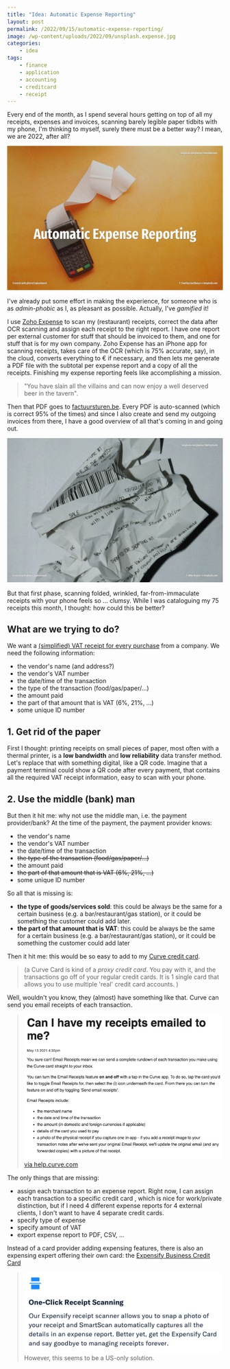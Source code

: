 ```yaml
---
title: "Idea: Automatic Expense Reporting"
layout: post
permalink: /2022/09/15/automatic-expense-reporting/
image: /wp-content/uploads/2022/09/unsplash.expense.jpg
categories:
    - idea
tags:
    - finance
    - application
    - accounting
    - creditcard
    - receipt
---
```


Every end of the month, as I spend several hours getting on top of all my receipts, expenses and invoices, scanning barely legible paper tidbits with my phone,
I'm thinking to myself, surely there must be a better way? I mean, we are 2022, after all?

![Automatic Expense Reporting](/wp-content/uploads/2022/09/unsplash.expense.jpg)

I've already put some effort in making the experience, for someone who is as _admin-phobic_ as I, 
as pleasant as possible. Actually, I've _gamified_ it! 

I use [Zoho Expense](https://www.zoho.com/expense/) to scan my (restaurant) receipts, 
correct the data after OCR scanning and assign each receipt to the right report.
I have one report per external customer for stuff that should be invoiced to them, 
and one for stuff that is for my own company.
Zoho Expense has an iPhone app for scanning receipts, 
takes care of the OCR (which is 75% accurate, say),
in the cloud, converts everything to &euro; if necessary, 
and then lets me generate a PDF file with the subtotal per expense report 
and a copy of all the receipts.
Finishing my expense reporting feels like accomplishing a mission. 

> "You have slain all the villains and can now enjoy a well deserved beer in the tavern".

Then that PDF goes to [factuursturen.be](https://www.factuursturen.be/?a=3952). 
Every PDF is auto-scanned (which is correct 95% of the times) 
and since I also create and send my outgoing invoices from there, 
I have a good overview of all that's coming in and going out.

![Automatic Expense Reporting](/wp-content/uploads/2022/09/unsplash.receipt.jpg)

But that first phase, scanning folded, wrinkled, far-from-immaculate receipts with your phone feels so ... clumsy.
While I was cataloguing my 75 receipts this month, I thought: how could this be better?

## What are we trying to do?

We want a [(simplified) VAT receipt for every purchase](https://www.accountancyoffice.co.uk/what-is-a-vat-receipt/) from a company. We need the following information:
  * the vendor's name (and address?)
  * the vendor's VAT number
  * the date/time of the transaction
  * the type of the transaction (food/gas/paper/...)
  * the amount paid
  * the part of that amount that is VAT (6%, 21%, ...)
  * some unique ID number

## 1. Get rid of the paper

First I thought: printing receipts on small pieces of paper, most often with a thermal printer, 
is a **low bandwidth** and **low reliability** data transfer method. 
Let's replace that with something digital, like a QR code.
Imagine that a payment terminal could show a QR code after every payment, 
that contains all the required VAT receipt information, easy to scan with your phone.

## 2. Use the middle (bank) man
But then it hit me: why not use the middle man, i.e. the payment provider/bank? 
At the time of the payment, the payment provider knows: 
* the vendor's name
* the vendor's VAT number
* the date/time of the transaction
* <strike>the type of the transaction (food/gas/paper/...)</strike>
* the amount paid
* <strike>the part of that amount that is VAT (6%, 21%, ...)</strike>
* some unique ID number

So all that is missing is:

* **the type of goods/services sold**: this could be always be the same for a certain business
  (e.g. a bar/restaurant/gas station), or it could be something the customer could add later.
* **the part of that amount that is VAT**: this could be always be the same for a certain business
  (e.g. a bar/restaurant/gas station), or it could be something the customer could add later

Then it hit me: this would be so easy to add to my [Curve credit card](https://www.curve.com/en-gb/).

> (a Curve Card is kind of a _proxy credit card_. You pay with it, and the transactions go off of your regular credit cards. 
> It is 1 single card that allows you to use multiple 'real' credit card accounts. )

Well, wouldn't you know, they (almost) have something like that. 
Curve can send you email receipts of each transaction.

> ![Curve Email Receipts](/wp-content/uploads/2022/09/screenshot.curve.png)
> [via help.curve.com](https://help.curve.com/can-i-have-my-receipts-emailed-to-me-BJm5H_2L_)

The only things that are missing:
* assign each transaction to an expense report. Right now, I can assign each transaction to a specific credit card
, which is nice for work/private distinction, but if I need 4 different expense reports for 4 external clients, 
I don't want to have 4 separate credit cards.
* specify type of expense
* specify amount of VAT
* export expense report to PDF, CSV, ...


Instead of a card provider adding expensing features, there is also an expensing expert offering their own card: 
the [Expensify Business Credit Card](https://use.expensify.com/card)

> ![Expensify Card](/wp-content/uploads/2022/09/screenshot.expensify.png)
> However, this seems to be a US-only solution.
